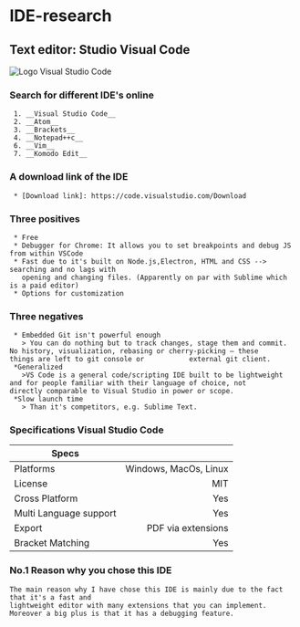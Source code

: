 # IDE-research

## Text editor: Studio Visual Code

![Logo Visual Studio Code](https://cdn-images-1.medium.com/max/1200/1*4pcAVkaZOTLrcUV9dio3oA.png)
### Search for different IDE's online

	 1. __Visual Studio Code__
	 2. __Atom__
	 3. __Brackets__
	 4. __Notepad++c__
	 6. __Vim__
	 7. __Komodo Edit__

### A download link of the IDE
	 * [Download link]: https://code.visualstudio.com/Download

### Three positives
	 * Free
	 * Debugger for Chrome: It allows you to set breakpoints and debug JS from within VSCode
	 * Fast due to it's built on Node.js,Electron, HTML and CSS --> searching and no lags with 
	   opening and changing files. (Apparently on par with Sublime which is a paid editor)
	 * Options for customization
### Three negatives
	 * Embedded Git isn't powerful enough
	   > You can do nothing but to track changes, stage them and commit. No history, visualization, rebasing or cherry-picking – these 		     things are left to git console or           external git client.
	 *Generalized
	   >VS Code is a general code/scripting IDE built to be lightweight and for people familiar with their language of choice, not 	     directly comparable to Visual Studio in power or scope.
	 *Slow launch time
	   > Than it's competitors, e.g. Sublime Text.
### Specifications Visual Studio Code

| Specs      	|			|
| ------------- | -----:|
| Platforms     | Windows, MacOs, Linux |
| License	| MIT 			|
| Cross Platform| Yes 			|
| Multi Language support   | Yes 	|
| Export	| PDF via extensions	|
| Bracket Matching | Yes 		|

### No.1 Reason why you chose this IDE

	The main reason why I have chose this IDE is mainly due to the fact that it's a fast and 
	lightweight editor with many extensions that you can implement. Moreover a big plus is that it has a debugging feature.

